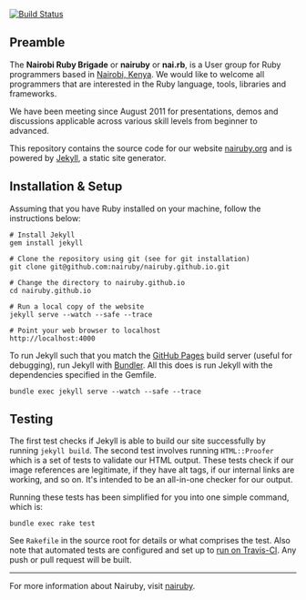 [![Build Status](https://travis-ci.org/nairuby/nairuby.github.io.svg?branch=master)][1]

## Preamble

The **Nairobi Ruby Brigade** or **nairuby** or **nai.rb**, is a User group for
Ruby programmers based in [Nairobi, Kenya][nairobi-kenya-map]. We would like to
welcome all programmers that are interested in the Ruby language, tools,
libraries and frameworks.

We have been meeting since August 2011 for presentations, demos and discussions
applicable across various skill levels from beginner to advanced.

This repository contains the source code for our website [nairuby.org][nairuby]
and is powered by [Jekyll][jekyll], a static site generator.


## Installation & Setup

Assuming that you have Ruby installed on your machine, follow the instructions
below:

```
# Install Jekyll
gem install jekyll

# Clone the repository using git (see for git installation)
git clone git@github.com:nairuby/nairuby.github.io.git

# Change the directory to nairuby.github.io
cd nairuby.github.io

# Run a local copy of the website
jekyll serve --watch --safe --trace

# Point your web browser to localhost
http://localhost:4000
```

To run Jekyll such that you match the [GitHub Pages][github-pages] build server
(useful for debugging), run Jekyll with [Bundler][bundler]. All this does is run
Jekyll with the dependencies specified in the Gemfile.

```
bundle exec jekyll serve --watch --safe --trace
```

## Testing

The first test checks if Jekyll is able to build our site successfully by
running `jekyll build`. The second test involves running `HTML::Proofer` which
is a set of tests to validate our HTML output. These tests check if our image
references are legitimate, if they have alt tags, if our internal links are
working, and so on. It's intended to be an all-in-one checker for our output.

Running these tests has been simplified for you into one simple command, which
is:

```
bundle exec rake test
```

See `Rakefile` in the source root for details or what comprises the test. Also
note that automated tests are configured and set up to [run on Travis-CI][1].
Any push or pull request will be built.

---

For more information about Nairuby, visit [nairuby].

[bundler]: http://bundler.io/
[github-pages]: https://pages.github.com/
[ror]: http://rubyonrails.org/
[jekyll]: http://jekyllrb.com/
[nairobi-kenya-map]: http://goo.gl/AMspr8
[nairuby]: http://nairuby.org/

[1]: https://travis-ci.org/nairuby/nairuby.github.io
